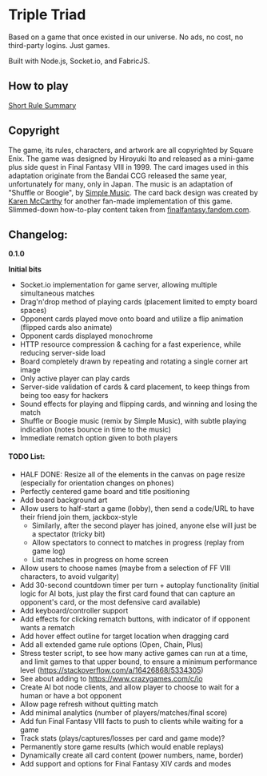 # Triple Triad

Based on a game that once existed in our universe. No ads, no cost, no third-party logins. Just games.

Built with Node.js, Socket.io, and FabricJS.

## How to play

[Short Rule Summary](http://www.vyseri.com/images/tripletriad2.png)

## Copyright

The game, its rules, characters, and artwork are all copyrighted by Square Enix. The game was designed by Hiroyuki Ito and released as a mini-game plus side quest in Final Fantasy VIII in 1999. The card images used in this adaptation originate from the Bandai CCG released the same year, unfortunately for many, only in Japan. The music is an adaptation of "Shuffle or Boogie", by [Simple Music](https://soundcloud.com/simple-music-4/final-fantasy-8-triple-triad-remix). The card back design was created by [Karen McCarthy](https://www.artstation.com/artwork/8YZbq) for another fan-made implementation of this game. Slimmed-down how-to-play content taken from [finalfantasy.fandom.com](https://finalfantasy.fandom.com/wiki/Triple_Triad_(Final_Fantasy_VIII)).

## Changelog:

**0.1.0**

**Initial bits**

- Socket.io implementation for game server, allowing multiple simultaneous matches
- Drag'n'drop method of playing cards (placement limited to empty board spaces)
- Opponent cards played move onto board and utilize a flip animation (flipped cards also animate)
- Opponent cards displayed monochrome
- HTTP resource compression & caching for a fast experience, while reducing server-side load
- Board completely drawn by repeating and rotating a single corner art image
- Only active player can play cards
- Server-side validation of cards & card placement, to keep things from being too easy for hackers
- Sound effects for playing and flipping cards, and winning and losing the match
- Shuffle or Boogie music (remix by Simple Music), with subtle playing indication (notes bounce in time to the music)
- Immediate rematch option given to both players

#### TODO List:

- HALF DONE: Resize all of the elements in the canvas on page resize (especially for orientation changes on phones)
- Perfectly centered game board and title positioning
- Add board background art
- Allow users to half-start a game (lobby), then send a code/URL to have their friend join them, jackbox-style
  - Similarly, after the second player has joined, anyone else will just be a spectator (tricky bit)
  - Allow spectators to connect to matches in progress (replay from game log)
  - List matches in progress on home screen
- Allow users to choose names (maybe from a selection of FF VIII characters, to avoid vulgarity)
- Add 30-second countdown timer per turn + autoplay functionality (initial logic for AI bots, just play the first card found that can capture an opponent's card, or the most defensive card available)
- Add keyboard/controller support
- Add effects for clicking rematch buttons, with indicator of if opponent wants a rematch
- Add hover effect outline for target location when dragging card
- Add all extended game rule options (Open, Chain, Plus)
- Stress tester script, to see how many active games can run at a time, and limit games to that upper bound, to ensure a minimum performance level (https://stackoverflow.com/a/16426868/5334305)
- See about adding to https://www.crazygames.com/c/io
- Create AI bot node clients, and allow player to choose to wait for a human or have a bot opponent
- Allow page refresh without quitting match
- Add minimal analytics (number of players/matches/final score)
- Add fun Final Fantasy VIII facts to push to clients while waiting for a game
- Track stats (plays/captures/losses per card and game mode)?
- Permanently store game results (which would enable replays)
- Dynamically create all card content (power numbers, name, border)
- Add support and options for Final Fantasy XIV cards and modes
